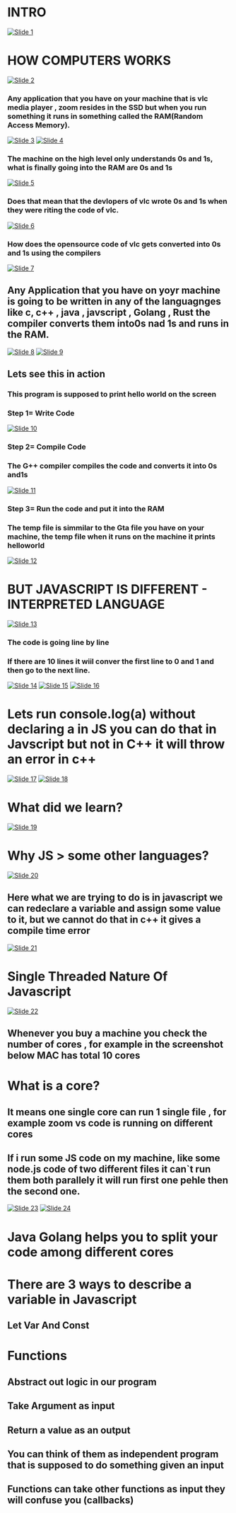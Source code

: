 # INTRO

[![Slide 1](./Images/Slide1.png)](./Images/Slide1.png)

# HOW COMPUTERS WORKS

[![Slide 2](./Images/Slide2.png)](./Images/Slide2.png)

### Any application that you have on your machine that is vlc media player , zoom resides in the SSD but when you run something it runs in something called the RAM(Random Access Memory).

[![Slide 3](./Images/Slide3.png)](./Images/Slide3.png)
[![Slide 4](./Images/Slide4.png)](./Images/Slide4.png)

### The machine on the high level only understands 0s and 1s, what is finally going into the RAM are 0s and 1s

[![Slide 5](./Images/Slide5.png)](./Images/Slide5.png)

### Does that mean that the devlopers of vlc wrote 0s and 1s when they were riting the code of vlc.

[![Slide 6](./Images/Slide6.png)](./Images/Slide6.png)

### How does the opensource code of vlc gets converted into 0s and 1s using the compilers

[![Slide 7](./Images/Slide7.png)](./Images/Slide7.png)

## Any Application that you have on yoyr machine is going to be written in any of the languagnges like c, c++ , java , javscript , Golang , Rust the compiler converts them into0s nad 1s and runs in the RAM.

[![Slide 8](./Images/Slide8.png)](./Images/Slide8.png)
[![Slide 9](./Images/Slide9.png)](./Images/Slide9.png)

## Lets see this in action

### This program is supposed to print hello world on the screen

### Step 1= Write Code

[![Slide 10](./Images/Slide10.png)](./Images/Slide10.png)

### Step 2= Compile Code

### The G++ compiler compiles the code and converts it into 0s and1s

[![Slide 11](./Images/Slide11.png)](./Images/Slide11.png)

### Step 3= Run the code and put it into the RAM

### The temp file is simmilar to the Gta file you have on your machine, the temp file when it runs on the machine it prints helloworld

[![Slide 12](./Images/Slide12.png)](./Images/Slide12.png)

# BUT JAVASCRIPT IS DIFFERENT - INTERPRETED LANGUAGE

[![Slide 13](./Images/Slide13.png)](./Images/Slide13.png)

### The code is going line by line

### If there are 10 lines it wiil conver the first line to 0 and 1 and then go to the next line.

[![Slide 14](./Images/Slide14.png)](./Images/Slide14.png)
[![Slide 15](./Images/Slide15.png)](./Images/Slide15.png)
[![Slide 16](./Images/Slide16.png)](./Images/Slide16.png)

# Lets run console.log(a) without declaring a in JS you can do that in Javscript but not in C++ it will throw an error in c++

[![Slide 17](./Images/Slide17.png)](./Images/Slide17.png)
[![Slide 18](./Images/Slide18.png)](./Images/Slide18.png)

# What did we learn?

[![Slide 19](./Images/Slide19.png)](./Images/Slide19.png)

# Why JS > some other languages?

[![Slide 20](./Images/Slide20.png)](./Images/Slide20.png)

## Here what we are trying to do is in javascript we can redeclare a variable and assign some value to it, but we cannot do that in c++ it gives a compile time error

[![Slide 21](./Images/Slide21.png)](./Images/Slide21.png)

# Single Threaded Nature Of Javascript

[![Slide 22](./Images/Slide22.png)](./Images/Slide22.png)

## Whenever you buy a machine you check the number of cores , for example in the screenshot below MAC has total 10 cores

# What is a core?

## It means one single core can run 1 single file , for example zoom vs code is running on different cores

## If i run some JS code on my machine, like some node.js code of two different files it can`t run them both parallely it will run first one pehle then the second one.

[![Slide 23](./Images/Slide23.png)](./Images/Slide23.png)
[![Slide 24](./Images/Slide24.png)](./Images/Slide24.png)

# Java Golang helps you to split your code among different cores

# There are 3 ways to describe a variable in Javascript

## Let Var And Const

# Functions

## Abstract out logic in our program

## Take Argument as input

## Return a value as an output

## You can think of them as independent program that is supposed to do something given an input

## Functions can take other functions as input they will confuse you (callbacks)
